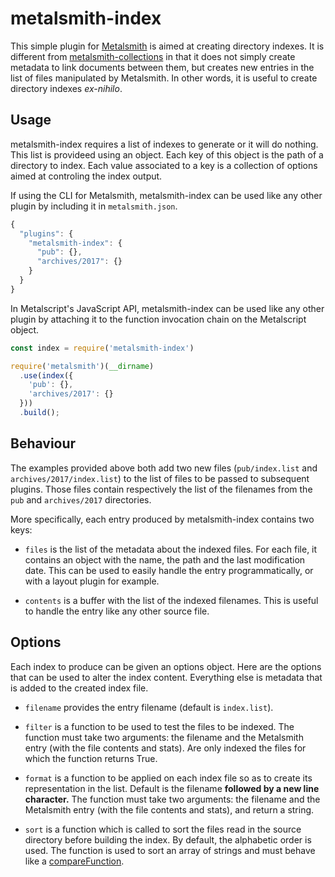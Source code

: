 # metalsmith-index

This simple plugin for [Metalsmith][] is aimed at creating directory
indexes. It is different from [metalsmith-collections][] in that it
does not simply create metadata to link documents between them, but
creates new entries in the list of files manipulated by Metalsmith. In
other words, it is useful to create directory indexes *ex-nihilo*.

[metalsmith]: http://metalsmith.io
[metalsmith-collections]: https://github.com/segmentio/metalsmith-collections

##  Usage

metalsmith-index requires a list of indexes to generate or it will do
nothing. This list is provideed using an object. Each key of this
object is the path of a directory to index. Each value associated to a
key is a collection of options aimed at controling the index output.

If using the CLI for Metalsmith, metalsmith-index can be used like any
other plugin by including it in `metalsmith.json`.

```js
{
  "plugins": {
    "metalsmith-index": {
      "pub": {},
      "archives/2017": {}
    }
  }
}
```

In Metalscript's JavaScript API, metalsmith-index can be used like any
other plugin by attaching it to the function invocation chain on the
Metalscript object.

```js
const index = require('metalsmith-index')

require('metalsmith')(__dirname)
  .use(index({
    'pub': {},
    'archives/2017': {}
  }))
  .build();
```

## Behaviour

The examples provided above both add two new files (`pub/index.list`
and `archives/2017/index.list`) to the list of files to be passed to
subsequent plugins. Those files contain respectively the list of the
filenames from the `pub` and `archives/2017` directories.

More specifically, each entry produced by metalsmith-index contains
two keys:

- `files` is the list of the metadata about the indexed files. For
  each file, it contains an object with the name, the path and the
  last modification date. This can be used to easily handle the entry
  programmatically, or with a layout plugin for example.

- `contents` is a buffer with the list of the indexed filenames. This
  is useful to handle the entry like any other source file.

## Options

Each index to produce can be given an options object. Here are the
options that can be used to alter the index content. Everything else
is metadata that is added to the created index file.

- `filename` provides the entry filename (default is `index.list`).

- `filter` is a function to be used to test the files to be indexed.
  The function must take two arguments: the filename and the
  Metalsmith entry (with the file contents and stats). Are only
  indexed the files for which the function returns True.

- `format` is a function to be applied on each index file so as to
  create its representation in the list. Default is the filename
  **followed by a new line character.** The function must take two
  arguments: the filename and the Metalsmith entry (with the file
  contents and stats), and return a string.

- `sort` is a function which is called to sort the files read in the
  source directory before building the index. By default, the
  alphabetic order is used. The function is used to sort an array of
  strings and must behave like a [compareFunction][].

[compareFunction]: https://developer.mozilla.org/en-US/docs/Web/JavaScript/Reference/Global_Objects/Array/sort
